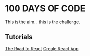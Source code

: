 # 100 DAYS OF CODE

This is the aim... this is the challenge.

## Tutorials

[The Road to React](https://courses.robinwieruch.de/p/the-road-to-learn-react)
[Create React App](https://create-react-app.dev/docs/getting-started)
